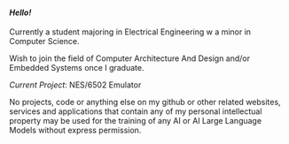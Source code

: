 #### *Hello!*
Currently a student majoring in Electrical Engineering w a minor in Computer Science.

Wish to join the field of Computer Architecture And Design and/or Embedded Systems once I graduate.

_Current Project_: NES/6502 Emulator

No projects, code or anything else on my github or other related websites, services and applications that contain any of my personal intellectual property may be used for the training of any AI or AI Large Language Models without express permission.
